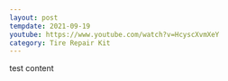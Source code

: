 ```yaml
---
layout: post
tempdate: 2021-09-19
youtube: https://www.youtube.com/watch?v=HcyscXvmXeY
category: Tire Repair Kit
---
```

test content